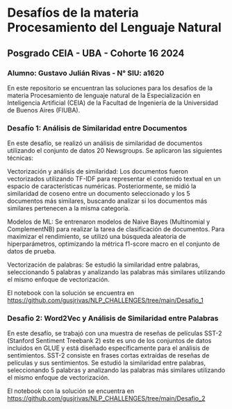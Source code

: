 # Desafíos de la materia Procesamiento del Lenguaje Natural
## Posgrado CEIA - UBA - Cohorte 16 2024

### Alumno: Gustavo Julián Rivas - N° SIU: a1620

En este repositorio se encuentran las soluciones para los desafios de la materia Procesamiento de lenguaje natural de la Especialización en Inteligencia Artificial (CEIA) de la Facultad de Ingeniería de la Universidad de Buenos Aires (FIUBA).

### Desafío 1: Análisis de Similaridad entre Documentos
En este desafío, se realizó un análisis de similaridad de documentos utilizando el conjunto de datos 20 Newsgroups. Se aplicaron las siguientes técnicas:

Vectorización y análisis de similaridad: Los documentos fueron vectorizados utilizando TF-IDF para representar el contenido textual en un espacio de características numéricas. Posteriormente, se midió la similaridad de coseno entre un documento seleccionado y los 5 documentos más similares, buscando analizar si los documentos más similares pertenecen a la misma categoría.

Modelos de ML: Se entrenaron modelos de Naive Bayes (Multinomial y ComplementNB) para realizar la tarea de clasificación de documentos. Para maximizar el rendimiento, se utilizó una búsqueda aleatoria de hiperparámetros, optimizando la métrica f1-score macro en el conjunto de datos de prueba.

Vectorización de palabras: Se estudió la similaridad entre palabras, seleccionando 5 palabras y analizando las palabras más similares utilizando el mismo enfoque de vectorización.

El notebook con la solución se encuentra en  https://github.com/gusjrivas/NLP_CHALLENGES/tree/main/Desafio_1

### Desafio 2: Word2Vec y Análisis de Similaridad entre Palabras
En este desafío, se trabajó con una muestra de reseñas de películas SST-2 (Stanford Sentiment Treebank 2) este es uno de los conjuntos de datos incluidos en GLUE y está diseñado específicamente para el análisis de sentimientos. SST-2 consiste en frases cortas extraídas de reseñas de películas y sus sentimientos. Se estudió la similaridad entre palabras, seleccionando 5 palabras y analizando las palabras más similares utilizando el mismo enfoque de vectorización.

El notebook con la solución se encuentra en  https://github.com/gusjrivas/NLP_CHALLENGES/tree/main/Desafio_2